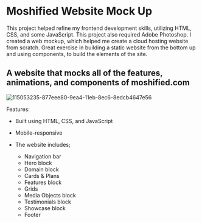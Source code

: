 # Moshified Website Mock Up

This project helped refine my frontend development skills, utilizing HTML, CSS, and some JavaScript. This project also required Adobe Photoshop. I created a web mockup, which helped me create a cloud hosting website from scratch. Great exercise in building a static website from the bottom up and using components, to build the elements of the site.

## A website that mocks all of the features, animations, and components of moshified.com

![115053235-877eee80-9ea4-11eb-8ec6-8edcb4647e56](https://user-images.githubusercontent.com/61775397/171992172-a59accdf-a179-452a-8aab-1633974cbdc2.gif)


Features:

- Built using HTML, CSS, and JavaScript

- Mobile-responsive

- The website includes;

  - Navigation bar
  - Hero block
  - Domain block
  - Cards & Plans
  - Features block
  - Grids
  - Media Objects block
  - Testimonials block
  - Showcase block
  - Footer
